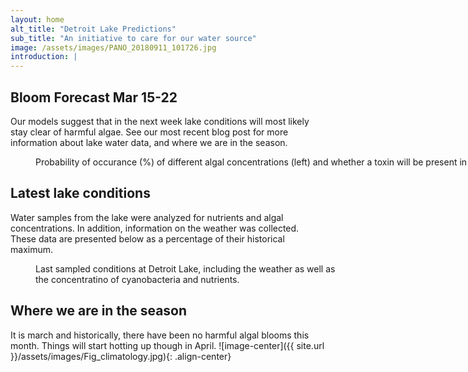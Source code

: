 ```yaml
---
layout: home
alt_title: "Detroit Lake Predictions"
sub_title: "An initiative to care for our water source"
image: /assets/images/PANO_20180911_101726.jpg
introduction: |
---
```


## Bloom Forecast Mar 15-22
Our models suggest that in the next week lake conditions will most likely stay clear of harmful algae. See our most recent blog post for more information about lake water data, and where we are in the season.
<figure style="width: 1000px" class="align-center">
  <img src="{{ site.url }}/assets/images/posts/03152019/Fig_prediction.jpg" alt="">
  <figcaption>Probability of occurance (%) of different algal concentrations (left) and whether a toxin will be present in the water (right).</figcaption>
</figure>

## Latest lake conditions
Water samples from the lake were analyzed for nutrients and algal concentrations. In addition, information on the weather was collected. These data are presented below as a percentage of their historical maximum. 
<figure style="width: 500px" class="align-center">
  <img src="{{ site.url }}/assets/images/posts/03152019/Fig_petal.jpg" alt="">
  <figcaption>Last sampled conditions at Detroit Lake, including the weather as well as the concentratino of cyanobacteria and nutrients.</figcaption>
</figure>

## Where we are in the season
It is march and historically, there have been no harmful algal blooms this month. Things will     start hotting up though in April.
![image-center]({{ site.url }}/assets/images/Fig_climatology.jpg){: .align-center}

